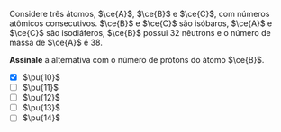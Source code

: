 Considere três átomos, $\ce{A}$, $\ce{B}$ e $\ce{C}$, com números atômicos consecutivos. $\ce{B}$ e $\ce{C}$ são isóbaros, $\ce{A}$ e $\ce{C}$ são isodiáferos, $\ce{B}$ possui $32$ nêutrons e o número de massa de $\ce{A}$ é $38$.

**Assinale** a alternativa com o número de prótons do átomo $\ce{B}$.

- [x] $\pu{10}$
- [ ] $\pu{11}$
- [ ] $\pu{12}$
- [ ] $\pu{13}$
- [ ] $\pu{14}$
